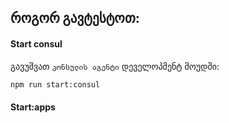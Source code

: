 ## როგორ გავტესტოთ:


#### Start consul
გავუშვათ `კონსულის აგენტი` დეველოპმენტ მოუდში:

```bash
npm run start:consul
```

#### Start:apps
